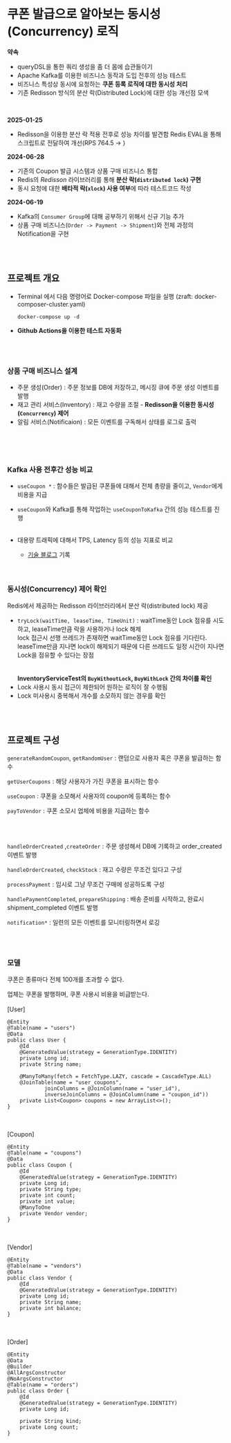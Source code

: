 # 쿠폰 발급으로 알아보는 동시성(Concurrency) 로직


**약속**

- queryDSL을 통한 쿼리 생성을 좀 더 몸에 습관들이기
- Apache Kafka를 이용한 비즈니스 동작과 도입 전후의 성능 테스트
- 비즈니스 특성상 동시에 요청하는 **쿠폰 등록 로직에 대한 동시성 처리**
- 기존 Redisson 방식의 분산 락(Distributed Lock)에 대한 성능 개선점 모색
<br>

**2025-01-25**

- Redisson을 이용한 분산 락 적용 전후로 성능 차이를 발견함
Redis EVAL을 통해 스크립트로 전달하여 개선(RPS 764.5 -> )

**2024-06-28**
- 기존의 Coupon 발급 시스템과 상품 구매 비즈니스 통합</br>
- Redis의 _Redisson_ 라이브러리를 통해 **분산 락(`distributed lock`) 구현**</br>
- 동시 요청에 대한 **배타적 락(`xlock`) 사용 여부**에 따라 테스트코드 작성

**2024-06-19**
- Kafka의 `Consumer Group`에 대해 공부하기 위해서 신규 기능 추가</br>
- 상품 구매 비즈니스(`Order -> Payment -> Shipment`)와 전체 과정의 Notification을 구현

</br></br>

## 프로젝트 개요
- Terminal 에서 다음 명령어로 Docker-compose 파일을 실행 (zraft: docker-composer-cluster.yaml)
  ```
  docker-compose up -d
  ```

- **Github Actions을 이용한 테스트 자동화**

  </br></br>

### 상품 구매 비즈니스 설계

- 주문 생성(Order) : 주문 정보를 DB에 저장하고, 메시징 큐에 주문 생성 이벤트를 발행
- 재고 관리 서비스(Inventory) : 재고 수량을 조절 - **Redisson을 이용한 동시성(`Concurrency`) 제어**
- 알림 서비스(Notificaion) : 모든 이벤트를 구독해서 상태를 로그로 출력
  </br></br>

</br></br>

### Kafka 사용 전후간 성능 비교
- `useCoupon *` : 함수들은 발급된 쿠폰들에 대해서 전체 총량을 줄이고, `Vendor`에게 비용을 지급
- `useCoupon`와 Kafka를 통해 작업하는 `useCouponToKafka` 간의 성능 테스트를 진행</br></br>
  
- 대용량 트래픽에 대해서 TPS, Latency 등의 성능 지표로 비교
  - [기술 블로그](https://blog.naver.com/downfa11/223474922882) 기록
    </br>
</br></br>

### 동시성(Concurrency) 제어 확인
Redis에서 제공하는 Redisson 라이브러리에서 분산 락(distributed lock) 제공</br>
  - `tryLock(waitTime, leaseTime, TimeUnit)` : waitTime동안 Lock 점유를 시도하고, leaseTime만큼 락을 사용하거나 lock 해제</br>
  lock 접근시 선행 쓰레드가 존재하면 waitTime동안 Lock 점유를 기다린다.  </br>
  leaseTime만큼 지나면 lock이 해제되기 때문에 다른 쓰레드도 일정 시간이 지나면 Lock을 점유할 수 있다는 장점
</br></br></br>
**InventoryServiceTest의 `BuyWithoutLock`, `BuyWithLock` 간의 차이를 확인**
  - Lock 사용시 동시 접근이 제한되어 원하는 로직이 잘 수행됨
  - Lock 미사용시 중복해서 개수를 소모하지 않는 경우를 확인

</br></br> 

## 프로젝트 구성

`generateRandomCoupon`, `getRandomUser` : 랜덤으로 사용자 혹은 쿠폰을 발급하는 함수

`getUserCoupons` : 해당 사용자가 가진 쿠폰을 표시하는 함수

`useCoupon` : 쿠폰을 소모해서 사용자의 coupon에 등록하는 함수

`payToVendor` : 쿠폰 소모시 업체에 비용을 지급하는 함수

</br></br>


`handleOrderCreated` ,`createOrder` : 주문 생성해서 DB에 기록하고 order_created 이벤트 발행

`handleOrderCreated`, `checkStock` : 재고 수량은 무조건 있다고 구성

`processPayment` : 임시로 그냥 무조건 구매에 성공하도록 구성

`handlePaymentCompleted`, `prepareShipping` : 배송 준비를 시작하고, 완료시 shipment_completed 이벤트 발행

`notification*` : 일련의 모든 이벤트를 모니터링하면서 로깅



</br></br>


### 모델

쿠폰은 종류마다 전체 100개를 초과할 수 없다.

업체는 쿠폰을 발행하며, 쿠폰 사용시 비용을 비급받는다.
</br></br>
[User]  
```
@Entity
@Table(name = "users")
@Data
public class User {
    @Id
    @GeneratedValue(strategy = GenerationType.IDENTITY)
    private Long id;
    private String name;

    @ManyToMany(fetch = FetchType.LAZY, cascade = CascadeType.ALL)
    @JoinTable(name = "user_coupons",
            joinColumns = @JoinColumn(name = "user_id"),
            inverseJoinColumns = @JoinColumn(name = "coupon_id"))
    private List<Coupon> coupons = new ArrayList<>();
}
```    
</br></br>
[Coupon]
```
@Entity
@Table(name = "coupons")
@Data
public class Coupon {
    @Id
    @GeneratedValue(strategy = GenerationType.IDENTITY)
    private Long id;
    private String type;
    private int count;
    private int value;
    @ManyToOne
    private Vendor vendor;
}
``` 
</br></br>
[Vendor]
``` 
@Entity
@Table(name = "vendors")
@Data
public class Vendor {
    @Id
    @GeneratedValue(strategy = GenerationType.IDENTITY)
    private Long id;
    private String name;
    private int balance;
}
```

</br></br>
[Order]
```
@Entity
@Data
@Builder
@AllArgsConstructor
@NoArgsConstructor
@Table(name = "orders")
public class Order {
    @Id
    @GeneratedValue(strategy = GenerationType.IDENTITY)
    private Long id;

    private String kind;
    private Long count;
}
```